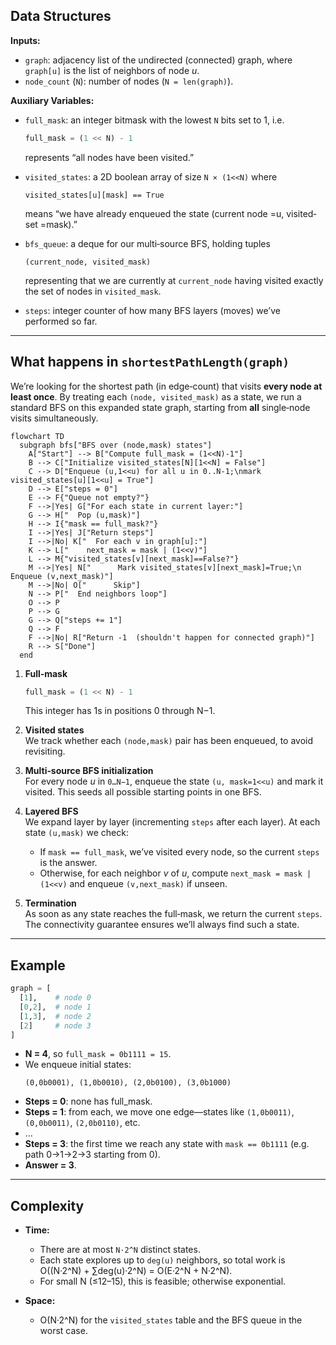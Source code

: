 ## Data Structures

**Inputs:**  
- `graph`: adjacency list of the undirected (connected) graph, where `graph[u]` is the list of neighbors of node _u_.  
- `node_count` (`N`): number of nodes (`N = len(graph)`).

**Auxiliary Variables:**

- `full_mask`: an integer bitmask with the lowest `N` bits set to 1, i.e.
  ```python
  full_mask = (1 << N) - 1
  ```
  represents “all nodes have been visited.”

- `visited_states`: a 2D boolean array of size `N × (1<<N)` where
  ```
  visited_states[u][mask] == True
  ```
  means “we have already enqueued the state (current node =u, visited‐set =mask).”

- `bfs_queue`: a deque for our multi‐source BFS, holding tuples
  ```
  (current_node, visited_mask)
  ```
  representing that we are currently at `current_node` having visited exactly the set of nodes in `visited_mask`.

- `steps`: integer counter of how many BFS layers (moves) we’ve performed so far.

---

## What happens in `shortestPathLength(graph)`

We’re looking for the shortest path (in edge‐count) that visits **every node at least once**.  By treating each `(node, visited_mask)` as a state, we run a standard BFS on this expanded state graph, starting from **all** single‐node visits simultaneously.

```mermaid
flowchart TD
  subgraph bfs["BFS over (node,mask) states"]
    A["Start"] --> B["Compute full_mask = (1<<N)-1"]
    B --> C["Initialize visited_states[N][1<<N] = False"]
    C --> D["Enqueue (u,1<<u) for all u in 0..N-1;\nmark visited_states[u][1<<u] = True"]
    D --> E["steps = 0"]
    E --> F{"Queue not empty?"}
    F -->|Yes| G["For each state in current layer:"]
    G --> H["  Pop (u,mask)"]
    H --> I{"mask == full_mask?"}
    I -->|Yes| J["Return steps"]
    I -->|No| K["  For each v in graph[u]:"]
    K --> L["    next_mask = mask | (1<<v)"]
    L --> M{"visited_states[v][next_mask]==False?"}
    M -->|Yes| N["      Mark visited_states[v][next_mask]=True;\n      Enqueue (v,next_mask)"]
    M -->|No| O["      Skip"]
    N --> P["  End neighbors loop"]
    O --> P
    P --> G
    G --> Q["steps += 1"]
    Q --> F
    F -->|No| R["Return -1  (shouldn't happen for connected graph)"]
    R --> S["Done"]
  end
```

1. **Full‐mask**  
   ```python
   full_mask = (1 << N) - 1
   ```
   This integer has 1s in positions 0 through N−1.

2. **Visited states**  
   We track whether each `(node,mask)` pair has been enqueued, to avoid revisiting.  

3. **Multi‐source BFS initialization**  
   For every node _u_ in `0…N−1`, enqueue the state `(u, mask=1<<u)` and mark it visited.  This seeds all possible starting points in one BFS.

4. **Layered BFS**  
   We expand layer by layer (incrementing `steps` after each layer).  At each state `(u,mask)` we check:
   - If `mask == full_mask`, we’ve visited every node, so the current `steps` is the answer.
   - Otherwise, for each neighbor _v_ of _u_, compute `next_mask = mask | (1<<v)` and enqueue `(v,next_mask)` if unseen.

5. **Termination**  
   As soon as any state reaches the full‐mask, we return the current `steps`.  The connectivity guarantee ensures we’ll always find such a state.

---

## Example

```python
graph = [
  [1],    # node 0
  [0,2],  # node 1
  [1,3],  # node 2
  [2]     # node 3
]
```

- **N = 4**, so `full_mask = 0b1111 = 15`.  
- We enqueue initial states:  
  ```
  (0,0b0001), (1,0b0010), (2,0b0100), (3,0b1000)
  ```
- **Steps = 0**: none has full_mask.  
- **Steps = 1**: from each, we move one edge—states like `(1,0b0011)`, `(0,0b0011)`, `(2,0b0110)`, etc.  
- …  
- **Steps = 3**: the first time we reach any state with `mask == 0b1111` (e.g. path 0→1→2→3 starting from 0).  
- **Answer = 3**.

---

## Complexity

- **Time:**  
  - There are at most `N·2^N` distinct states.  
  - Each state explores up to `deg(u)` neighbors, so total work is O((N·2^N) + ∑deg(u)·2^N) = O(E·2^N + N·2^N).  
  - For small N (≤12–15), this is feasible; otherwise exponential.

- **Space:**  
  - O(N·2^N) for the `visited_states` table and the BFS queue in the worst case.
